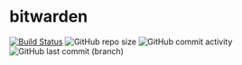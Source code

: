 # bitwarden

[![Build Status](https://drone.theautomation.nl/api/badges/theautomation/bitwarden/status.svg?ref=refs/heads/main)](https://drone.theautomation.nl/theautomation/bitwarden)
![GitHub repo size](https://img.shields.io/github/repo-size/theautomation/bitwarden?logo=Github)
![GitHub commit activity](https://img.shields.io/github/commit-activity/y/theautomation/bitwarden?logo=github)
![GitHub last commit (branch)](https://img.shields.io/github/last-commit/theautomation/bitwarden/main?logo=github)